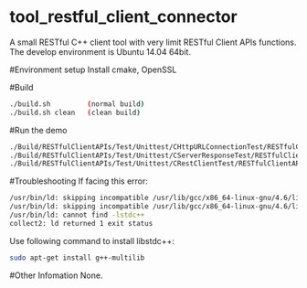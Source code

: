 # tool_restful_client_connector
A small RESTful C++ client tool with very limit RESTful Client APIs functions. 
The develop environment is Ubuntu 14.04 64bit.

#Environment setup
Install cmake, OpenSSL

#Build
```sh
./build.sh         (normal build)
./build.sh clean   (clean build)
```

#Run the demo
```sh
./Build/RESTfulClientAPIs/Test/Unittest/CHttpURLConnectionTest/RESTfulClientAPIs_Test_Unittest_CHttpURLConnectionTest
./Build/RESTfulClientAPIs/Test/Unittest/CServerResponseTest/RESTfulClientAPIs_Test_Unittest_CServerResponseTest
./Build/RESTfulClientAPIs/Test/Unittest/CRestClientTest/RESTfulClientAPIs_Test_Unittest_CRestClientTest
```

#Troubleshooting
If facing this error:
```sh
/usr/bin/ld: skipping incompatible /usr/lib/gcc/x86_64-linux-gnu/4.6/libstdc++.so when searching for -lstdc++
/usr/bin/ld: skipping incompatible /usr/lib/gcc/x86_64-linux-gnu/4.6/libstdc++.a when searching for -lstdc++
/usr/bin/ld: cannot find -lstdc++
collect2: ld returned 1 exit status
```

Use following command to install libstdc++:
```sh
sudo apt-get install g++-multilib
```

#Other Infomation
  None.
  
